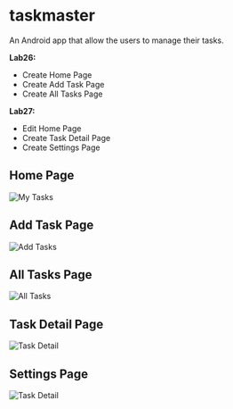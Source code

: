 # taskmaster
An Android app that allow the users to manage their tasks.

**Lab26:**
* Create Home Page
* Create Add Task Page
* Create All Tasks Page

**Lab27:**
* Edit Home Page
* Create Task Detail Page
* Create Settings Page


## Home Page
![My Tasks](screenshots/newHome.jfif)

## Add Task Page
![Add Tasks](screenshots/addTask.jfif)


## All Tasks Page
![All Tasks](screenshots/allTasks.jfif)

## Task Detail Page
![Task Detail](screenshots/taskDetail.jfif)

## Settings Page
![Task Detail](screenshots/settings.jfif)


